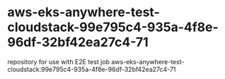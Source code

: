 # aws-eks-anywhere-test-cloudstack-99e795c4-935a-4f8e-96df-32bf42ea27c4-71
repository for use with E2E test job aws-eks-anywhere-test-cloudstack:99e795c4-935a-4f8e-96df-32bf42ea27c4-71
